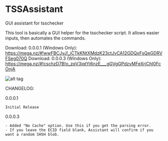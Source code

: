 # TSSAssistant
GUI assistant for tsschecker

This tool is basically a GUI helper for the tsschecker script. It allows easier inputs, then automates the commands.

Download: 0.0.0.1 (Windows Only): https://mega.nz/#!wwFBCJyJ!_iCTkKNtXMdzK23ctJvCA12GDQxFsQeGDRVFSeg070Q
Download: 0.0.0.3 (Windows Only): https://mega.nz/#!cschzD7B!o_zqV3iqtYi6nzE___gGVgGPdzvMFeXrjChI0FcOnjA

![alt tag](http://i.imgur.com/WeISBFT.png)

CHANGELOG:

0.0.0.1

    Initial Release
0.0.0.3

    - Added "No Cache" option. Use this if you get the parsing error.
    - If you leave the ECID field blank, Assistant will confirm if you want a random SHSH blob.
